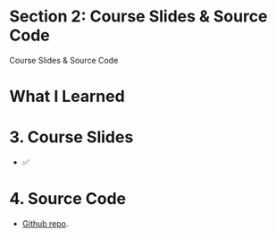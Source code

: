 # Section 2: Course Slides & Source Code

 Course Slides & Source Code

# What I Learned

# 3. Course Slides

- ✅

# 4. Source Code

- [Github repo](https://github.com/dilipsundarraj1/reactive-programming-using-reactor/tree/final).



